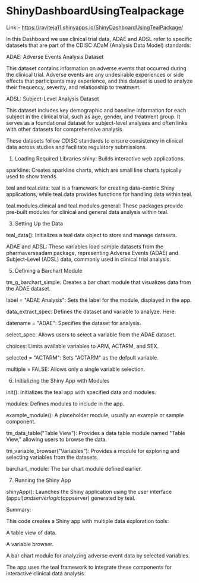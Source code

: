 # ShinyDashboardUsingTealpackage

Link:- https://raviteja11.shinyapps.io/ShinyDashboardUsingTealPackage/   

In this Dashboard we use clinical trial data, ADAE and ADSL refer to specific datasets that are part of the CDISC ADaM (Analysis Data Model) standards:

ADAE: Adverse Events Analysis Dataset

This dataset contains information on adverse events that occurred during the clinical trial. Adverse events are any undesirable experiences or side effects that participants may experience, and this dataset is used to analyze their frequency, severity, and relationship to treatment.

ADSL: Subject-Level Analysis Dataset

This dataset includes key demographic and baseline information for each subject in the clinical trial, such as age, gender, and treatment group. It serves as a foundational dataset for subject-level analyses and often links with other datasets for comprehensive analysis.

These datasets follow CDISC standards to ensure consistency in clinical data across studies and facilitate regulatory submissions.

1. Loading Required Libraries
shiny: Builds interactive web applications.

sparkline: Creates sparkline charts, which are small line charts typically used to show trends.

teal and teal.data: teal is a framework for creating data-centric Shiny applications, while teal.data provides functions for handling data within teal.

teal.modules.clinical and teal.modules.general: These packages provide pre-built modules for clinical and general data analysis within teal.

3. Setting Up the Data
   
teal_data(): Initializes a teal data object to store and manage datasets.

ADAE and ADSL: These variables load sample datasets from the pharmaverseadam package, representing Adverse Events (ADAE) and Subject-Level (ADSL) data, commonly used in clinical trial analysis.

5. Defining a Barchart Module
   
tm_g_barchart_simple: Creates a bar chart module that visualizes data from the ADAE dataset.

label = "ADAE Analysis": Sets the label for the module, displayed in the app.

data_extract_spec: Defines the dataset and variable to analyze. Here:

datename = "ADAE": Specifies the dataset for analysis.

select_spec: Allows users to select a variable from the ADAE dataset.

choices: Limits available variables to ARM, ACTARM, and SEX.

selected = "ACTARM": Sets "ACTARM" as the default variable.

multiple = FALSE: Allows only a single variable selection.

6. Initializing the Shiny App with Modules

init(): Initializes the teal app with specified data and modules.

modules: Defines modules to include in the app.

example_module(): A placeholder module, usually an example or sample component.

tm_data_table("Table View"): Provides a data table module named "Table View," allowing users to browse the data.

tm_variable_browser("Variables"): Provides a module for exploring and selecting variables from the datasets.

barchart_module: The bar chart module defined earlier.

7. Running the Shiny App

shinyApp(): Launches the Shiny application using the user interface (app$ui) and server logic (app$server) generated by teal.

Summary:

This code creates a Shiny app with multiple data exploration tools:

A table view of data.

A variable browser.

A bar chart module for analyzing adverse event data by selected variables.

The app uses the teal framework to integrate these components for interactive clinical data analysis.
